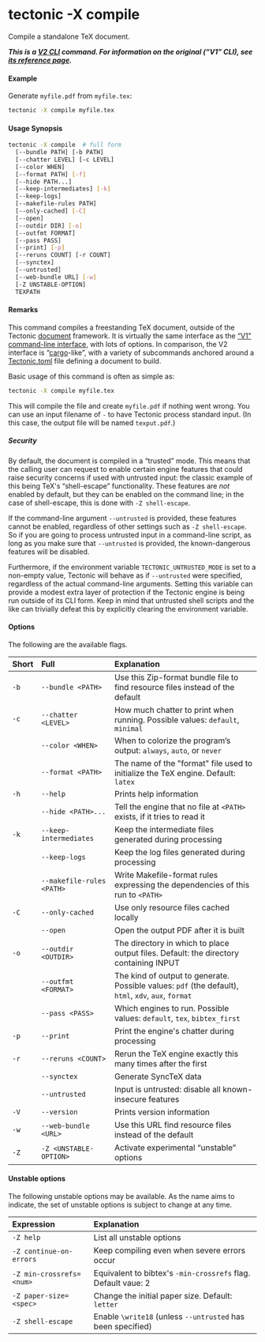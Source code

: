 # tectonic -X compile

Compile a standalone TeX document.

***This is a [V2 CLI][v2cli-ref] command. For information on the original (“V1”
CLI), see [its reference page][v1cli-ref].***

[v2cli-ref]: ../ref/v2cli.md
[v1cli-ref]: ../ref/v1cli.md

#### Example

Generate `myfile.pdf` from `myfile.tex`:

```sh
tectonic -X compile myfile.tex
```

#### Usage Synopsis

```sh
tectonic -X compile  # full form
  [--bundle PATH] [-b PATH]
  [--chatter LEVEL] [-c LEVEL]
  [--color WHEN]
  [--format PATH] [-f]
  [--hide PATH...]
  [--keep-intermediates] [-k]
  [--keep-logs]
  [--makefile-rules PATH]
  [--only-cached] [-C]
  [--open]
  [--outdir DIR] [-o]
  [--outfmt FORMAT]
  [--pass PASS]
  [--print] [-p]
  [--reruns COUNT] [-r COUNT]
  [--synctex]
  [--untrusted]
  [--web-bundle URL] [-w]
  [-Z UNSTABLE-OPTION]
  TEXPATH
```

#### Remarks

This command compiles a freestanding TeX document, outside of the Tectonic
[document][docs-ref] framework. It is virtually the same interface as the [“V1”
command-line interface][v1cli-ref], with lots of options. In comparison, the V2
interface is “[cargo]-like”, with a variety of subcommands anchored around a
[Tectonic.toml] file defining a document to build.

[docs-ref]: ../ref/documents.md
[cargo]: https://doc.rust-lang.org/cargo/
[Tectonic.toml]: ./tectonic-toml.md

Basic usage of this command is often as simple as:

```sh
tectonic -X compile myfile.tex
```

This will compile the file and create `myfile.pdf` if nothing went wrong. You
can use an input filename of `-` to have Tectonic process standard input. (In
this case, the output file will be named `texput.pdf`.)

##### Security

By default, the document is compiled in a “trusted” mode. This means that the
calling user can request to enable certain engine features that could raise
security concerns if used with untrusted input: the classic example of this
being TeX's “shell-escape” functionality. These features are *not* enabled by
default, but they can be enabled on the command line; in the case of
shell-escape, this is done with `-Z shell-escape`.

If the command-line argument `--untrusted` is provided, these features cannot be
enabled, regardless of other settings such as `-Z shell-escape`. So if you are
going to process untrusted input in a command-line script, as long as you make
sure that `--untrusted` is provided, the known-dangerous features will be
disabled.

Furthermore, if the environment variable `TECTONIC_UNTRUSTED_MODE` is set to a
non-empty value, Tectonic will behave as if `--untrusted` were specified,
regardless of the actual command-line arguments. Setting this variable can
provide a modest extra layer of protection if the Tectonic engine is being run
outside of its CLI form. Keep in mind that untrusted shell scripts and the like
can trivially defeat this by explicitly clearing the environment variable.

#### Options

The following are the available flags.

| Short | Full                      | Explanation                                                                                    |
|:------|:--------------------------|:-----------------------------------------------------------------------------------------------|
| `-b`  | `--bundle <PATH>`         | Use this Zip-format bundle file to find resource files instead of the default |
| `-c`  | `--chatter <LEVEL>`       | How much chatter to print when running. Possible values: `default`, `minimal` |
|       | `--color <WHEN>`          | When to colorize the program’s output: `always`, `auto`, or `never` |
|       | `--format <PATH>`         | The name of the "format" file used to initialize the TeX engine. Default: `latex` |
| `-h`  | `--help`                  | Prints help information |
|       | `--hide <PATH>...`        | Tell the engine that no file at `<PATH>` exists, if it tries to read it |
| `-k`  | `--keep-intermediates`    | Keep the intermediate files generated during processing |
|       | `--keep-logs`             | Keep the log files generated during processing |
|       | `--makefile-rules <PATH>` | Write Makefile-format rules expressing the dependencies of this run to `<PATH>` |
| `-C`  | `--only-cached`           | Use only resource files cached locally |
|       | `--open`                  | Open the output PDF after it is built |
| `-o`  | `--outdir <OUTDIR>`       | The directory in which to place output files. Default: the directory containing INPUT |
|       | `--outfmt <FORMAT>`       | The kind of output to generate. Possible values: `pdf` (the default), `html`, `xdv`, `aux`, `format` |
|       | `--pass <PASS>`           | Which engines to run. Possible values: `default`, `tex`, `bibtex_first` |
| `-p`  | `--print`                 | Print the engine's chatter during processing |
| `-r`  | `--reruns <COUNT>`        | Rerun the TeX engine exactly this many times after the first |
|       | `--synctex`               | Generate SyncTeX data |
|       | `--untrusted`             | Input is untrusted: disable all known-insecure features |
| `-V`  | `--version`               | Prints version information |
| `-w`  | `--web-bundle <URL>`      | Use this URL find resource files instead of the default |
| `-Z`  | `-Z <UNSTABLE-OPTION>`    | Activate experimental “unstable” options |

#### Unstable options

The following unstable options may be available. As the name aims to indicate,
the set of unstable options is subject to change at any time.

| Expression               | Explanation |
|:-------------------------|:------------|
| `-Z help`                | List all unstable options |
| `-Z continue-on-errors`  | Keep compiling even when severe errors occur |
| `-Z min-crossrefs=<num>` | Equivalent to bibtex's `-min-crossrefs` flag. Default vaue: 2 |
| `-Z paper-size=<spec>`   | Change the initial paper size. Default: `letter` |
| `-Z shell-escape`        | Enable `\write18` (unless `--untrusted` has been specified) |

